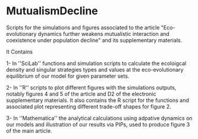 # MutualismDecline
Scripts for the simulations and figures associated to the article "Eco-evolutionary dynamics further weakens mutualistic interaction and coexistence under population decline" and its supplementary materials.

It Contains

1- In ''SciLab'' functions and simulation scripts to calculate the ecoloigcal density and singular strategies types and values at the eco-evolutionary equilibrium of our model for given parameter sets.

2- In ''R'' scripts to plot different figures with the simulations outputs, notably figures 4 and 5 of the article and D2 of the electronic supplementary materials. It also contains the R script for the functions and associated plot representing different trade-off shapes for figure 2.

3- In ''Mathematica'' the analytical calculations using adpative dynamics on our models and illustration of our results via PIPs, used to produce figure 3 of the main article.



